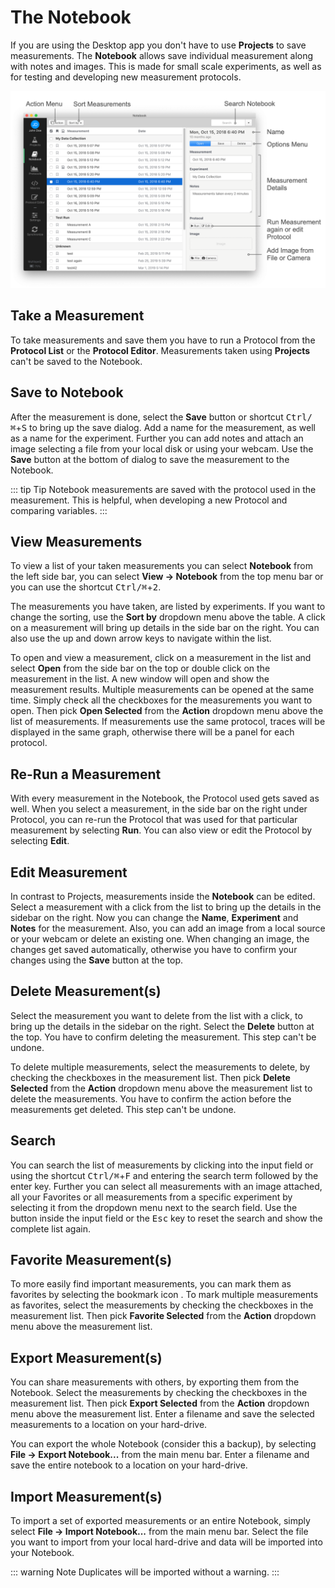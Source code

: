 # The Notebook

If you are using the Desktop app you don't have to use **Projects** to save measurements. The **Notebook** allows save individual measurement along with notes and images. This is made for small scale experiments, as well as for testing and developing new measurement protocols.

![List of Measurements inside the Notebook](./images/notebook.png)

## Take a Measurement

To take measurements and save them you have to run a Protocol from the **Protocol List** or the **Protocol Editor**. Measurements taken using **Projects** can't be saved to the Notebook.

## Save to Notebook

After the measurement is done, select the **Save** button or shortcut <kbd>Ctrl/⌘</kbd>+<kbd>S</kbd> to bring up the save dialog. Add a name for the measurement, as well as a name for the experiment. Further you can add notes and attach an image selecting a file from your local disk or using your webcam. Use the **Save** button at the bottom of dialog to save the measurement to the Notebook.

::: tip Tip
Notebook measurements are saved with the protocol used in the measurement. This is helpful, when developing a new Protocol and comparing variables.
:::

## View Measurements

To view a list of your taken measurements you can select **Notebook** from the left side bar, you can select **View → Notebook** from the top menu bar or you can use the shortcut <kbd>Ctrl/⌘</kbd>+<kbd>2</kbd>.

The measurements you have taken, are listed by experiments. If you want to change the sorting, use the **Sort by** dropdown menu above the table.
A click on a measurement will bring up details in the side bar on the right. You can also use the up and down arrow keys to navigate within the list.

To open and view a measurement, click on a measurement in the list and select **Open** from the side bar on the top or double click on the measurement in the list. A new window will open and show the measurement results. Multiple measurements can be opened at the same time. Simply check all the checkboxes for the measurements you want to open. Then pick **Open Selected** from the **Action** dropdown menu above the list of measurements. If measurements use the same protocol, traces will be displayed in the same graph, otherwise there will be a panel for each protocol.

## Re-Run a Measurement

With every measurement in the Notebook, the Protocol used gets saved as well. When you select a measurement, in the side bar on the right under Protocol, you can re-run the Protocol that was used for that particular measurement by selecting **Run**. You can also view or edit the Protocol by selecting **Edit**.

## Edit Measurement

In contrast to Projects, measurements inside the **Notebook** can be edited. Select a measurement with a click from the list to bring up the details in the sidebar on the right. Now you can change the **Name**, **Experiment** and **Notes** for the measurement. Also, you can add an image from a local source or your webcam or delete an existing one. When changing an image, the changes get saved automatically, otherwise you have to confirm your changes using the **Save** button at the top.

## Delete Measurement(s)

Select the measurement you want to delete from the list with a click, to bring up the details in the sidebar on the right. Select the **Delete** button at the top. You have to confirm deleting the measurement. This step can't be undone.

To delete multiple measurements, select the measurements to delete, by checking the checkboxes in the measurement list. Then pick **Delete Selected** from the **Action** dropdown menu above the measurement list to delete the measurements. You have to confirm the action before the measurements get deleted. This step can't be undone.

## Search

You can search the list of measurements by clicking into the input field or using the shortcut <kbd>Ctrl/⌘</kbd>+<kbd>F</kbd> and entering the search term followed by the enter key. Further you can select all measurements with an image attached, all your Favorites or all measurements from a specific experiment by selecting it from the dropdown menu next to the search field. Use the <i class="fa fa-times-circle"></i> button inside the input field or the <kbd>Esc</kbd> key to reset the search and show the complete list again.

## Favorite Measurement(s)

To more easily find important measurements, you can mark them as favorites by selecting the bookmark icon <i class="fa fa-bookmark-o"></i>. To mark multiple measurements as favorites, select the measurements by checking the checkboxes in the measurement list. Then pick **Favorite Selected** from the **Action** dropdown menu above the measurement list.

## Export Measurement(s)

You can share measurements with others, by exporting them from the Notebook. Select the measurements by checking the checkboxes in the measurement list. Then pick **Export Selected** from the **Action** dropdown menu above the measurement list. Enter a filename and save the selected measurements to a location on your hard-drive.

You can export the whole Notebook (consider this a backup), by selecting **File → Export Notebook...** from the main menu bar. Enter a filename and save the entire notebook to a location on your hard-drive.

## Import Measurement(s)

To import a set of exported measurements or an entire Notebook, simply select **File → Import Notebook...** from the main menu bar. Select the file you want to import from your local hard-drive and data will be imported into your Notebook.

::: warning Note
Duplicates will be imported without a warning.
:::
